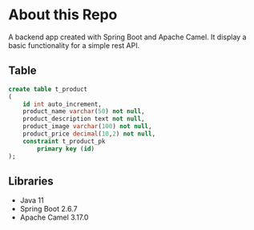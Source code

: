 # About this Repo
A backend app created with Spring Boot and Apache Camel. It display a basic functionality for a simple rest API.

## Table
```sql
create table t_product
(
	id int auto_increment,
	product_name varchar(50) not null,
	product_description text not null,
	product_image varchar(100) not null,
	product_price decimal(10,2) not null,
	constraint t_product_pk
		primary key (id)
);
```

## Libraries
- Java 11
- Spring Boot 2.6.7
- Apache Camel 3.17.0